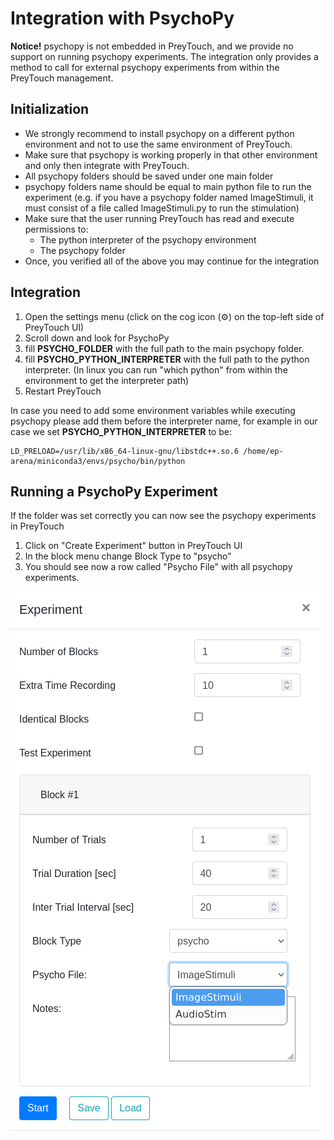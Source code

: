 # Integration with PsychoPy

**Notice!** psychopy is not embedded in PreyTouch, and we provide no support on running psychopy experiments. The integration only provides a method to call for external psychopy experiments from within the PreyTouch management.

## Initialization
- We strongly recommend to install psychopy on a different python environment and not to use the same environment of PreyTouch.
- Make sure that psychopy is working properly in that other environment and only then integrate with PreyTouch.
- All psychopy folders should be saved under one main folder
- psychopy folders name should be equal to main python file to run the experiment (e.g. if you have a psychopy folder named ImageStimuli, it must consist of a file called ImageStimuli.py to run the stimulation)
- Make sure that the user running PreyTouch has read and execute permissions to:
  - The python interpreter of the psychopy environment
  - The psychopy folder
- Once, you verified all of the above you may continue for the integration

## Integration
1. Open the settings menu  (click on the cog icon (⚙) on the top-left side of PreyTouch UI)
2. Scroll down and look for PsychoPy
3. fill **PSYCHO_FOLDER** with the full path to the main psychopy folder. 
4. fill **PSYCHO_PYTHON_INTERPRETER** with the full path to the python interpreter. (In linux you can run "which python" from within the environment to get the interpreter path)
5. Restart PreyTouch

In case you need to add some environment variables while executing psychopy please add them before the interpreter name, 
for example in our case we set **PSYCHO_PYTHON_INTERPRETER** to be:
```shell
LD_PRELOAD=/usr/lib/x86_64-linux-gnu/libstdc++.so.6 /home/ep-arena/miniconda3/envs/psycho/bin/python
```

## Running a PsychoPy Experiment
If the folder was set correctly you can now see the psychopy experiments in PreyTouch
1. Click on "Create Experiment" button in PreyTouch UI
2. In the block menu change Block Type to "psycho"
3. You should see now a row called "Psycho File" with all psychopy experiments.

![PsychoPy Menu](/docs/images/psychopy_menu.png)
